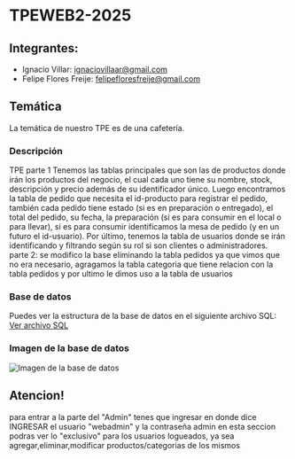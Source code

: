 # TPEWEB2-2025

## Integrantes:
- Ignacio Villar: ignaciovillaar@gmail.com
- Felipe Flores Freije: felipefloresfreije@gmail.com 

## Temática
La temática de nuestro TPE es de una cafetería.

### Descripción
TPE 
parte 1
Tenemos las tablas principales que son las de productos donde irán los productos del negocio, el cual cada uno tiene su nombre, stock, descripción y precio además de su identificador único. Luego encontramos la tabla de pedido que necesita el id-producto para registrar el pedido, también cada pedido tiene estado (si es en preparación o entregado), el total del pedido, su fecha, la preparación (si es para consumir en el local o para llevar), si es para consumir identificamos la mesa de pedido (y en un futuro el id-usuario). Por último, tenemos la tabla de usuarios donde se irán identificando y filtrando según su rol si son clientes o administradores.
parte 2: se modifico la base eliminando la tabla pedidos ya que vimos que no era necesario, agragamos la tabla categoria que tiene relacion con la tabla pedidos y por ultimo le dimos uso a la tabla de usuarios 

### Base de datos
Puedes ver la estructura de la base de datos en el siguiente archivo SQL:  
[Ver archivo SQL](cafeteria(11).sql)

### Imagen de la base de datos
![Imagen de la base de datos](tablacafeteria.png)
## Atencion!
para entrar a la parte del "Admin" tenes que ingresar en donde dice INGRESAR el usuario "webadmin" y la contraseña admin 
en esta seccion podras ver lo "exclusivo" para los usuarios logueados, ya sea agregar,eliminar,modificar productos/categorias de los mismos 
